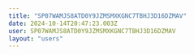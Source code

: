 ```yaml
---
title: "SP07WAMJS8ATD0Y9JZMSMXKGNC7TBHJ3D16DZMAV"
date: 2024-10-14T20:47:23.003Z
user: SP07WAMJS8ATD0Y9JZMSMXKGNC7TBHJ3D16DZMAV
layout: "users"
---
```

    